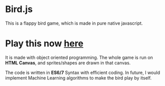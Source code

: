 # Bird.js
This is a flappy bird game, which is made in pure native javascript.

# Play this now [here](https://itsbaldeep.github.io/birdjs/)

It is made with object oriented programming.
The whole game is run on **HTML Canvas**, and sprites/shapes are drawn in that canvas.

The code is written in **ES6/7** Syntax with efficient coding.
In future, I would implement Machine Learning algorithms to make the bird play by itself.
